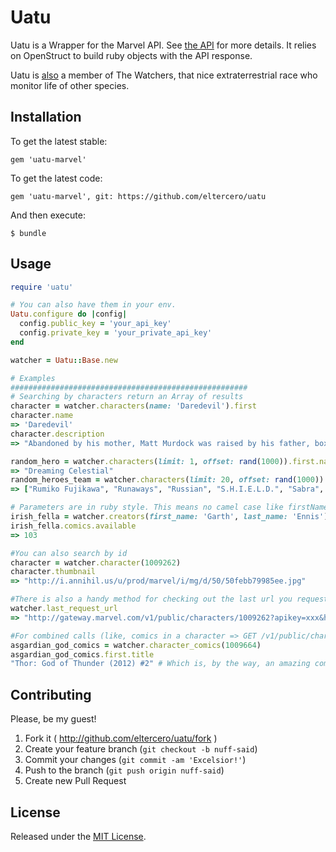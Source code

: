 # Uatu

Uatu is a Wrapper for the Marvel API. See [the API](http://developer.marvel.com) for more details. It relies on OpenStruct to build ruby objects with the API response. 

Uatu is [also](http://en.wikipedia.org/wiki/Uatu) a member of The Watchers, that nice extraterrestrial race who monitor life of other species.

## Installation

To get the latest stable:

    gem 'uatu-marvel'

To get the latest code:

    gem 'uatu-marvel', git: https://github.com/eltercero/uatu

And then execute:

    $ bundle

## Usage

```ruby
require 'uatu'

# You can also have them in your env.
Uatu.configure do |config|
  config.public_key = 'your_api_key'
  config.private_key = 'your_private_api_key'
end

watcher = Uatu::Base.new

# Examples
#####################################################
# Searching by characters return an Array of results
character = watcher.characters(name: 'Daredevil').first
character.name
=> 'Daredevil'
character.description
=> "Abandoned by his mother, Matt Murdock was raised by his father, boxer \"Battling Jack\" Murdock, in Hell's Kitchen. Realizing that rules were needed to prevent people from behaving badly, young Matt decided to study law; however, when he saved a man from an oncoming truck, it spilled a radioactive cargo that rendered Matt blind while enhancing his remaining senses. Under the harsh tutelage of blind martial arts master Stick, Matt mastered his heightened senses and became a formidable fighter."

random_hero = watcher.characters(limit: 1, offset: rand(1000)).first.name
=> "Dreaming Celestial"
random_heroes_team = watcher.characters(limit: 20, offset: rand(1000)).map(&:name)
=> ["Rumiko Fujikawa", "Runaways", "Russian", "S.H.I.E.L.D.", "Sabra", "Sabretooth", "Sabretooth (Age of Apocalypse)", "Sabretooth (House of M)", "Sabretooth (Ultimate)", "Sage", "Salem's Seven (Ultimate)", "Sally Floyd", "Salo", "Sandman", "Santa Claus", "Saracen (Muzzafar Lambert)", "Sasquatch (Walter Langkowski)", "Satana", "Sauron", "Scalphunter"]

# Parameters are in ruby style. This means no camel case like firstName 
irish_fella = watcher.creators(first_name: 'Garth', last_name: 'Ennis').first
irish_fella.comics.available
=> 103

#You can also search by id
character = watcher.character(1009262)
character.thumbnail 
=> "http://i.annihil.us/u/prod/marvel/i/mg/d/50/50febb79985ee.jpg"

#There is also a handy method for checking out the last url you requested
watcher.last_request_url
=> "http://gateway.marvel.com/v1/public/characters/1009262?apikey=xxx&hash=xxx&ts=2014-02-08T18%3A52%3A25%2B01%3A00"

#For combined calls (like, comics in a character => GET /v1/public/characters/{characterId}/comics), you make them like this
asgardian_god_comics = watcher.character_comics(1009664)
asgardian_god_comics.first.title
"Thor: God of Thunder (2012) #2" # Which is, by the way, an amazing comic.
```

## Contributing

Please, be my guest!

1. Fork it ( http://github.com/eltercero/uatu/fork )
2. Create your feature branch (`git checkout -b nuff-said`)
3. Commit your changes (`git commit -am 'Excelsior!'`)
4. Push to the branch (`git push origin nuff-said`)
5. Create new Pull Request

## License

Released under the [MIT License](http://opensource.org/licenses/MIT).